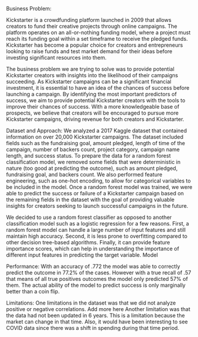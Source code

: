 Business Problem:

Kickstarter is a crowdfunding platform launched in 2009 that allows creators to fund their creative projects through online campaigns. The platform operates on an all-or-nothing funding model, where a project must reach its funding goal within a set timeframe to receive the pledged funds. Kickstarter has become a popular choice for creators and entrepreneurs looking to raise funds and test market demand for their ideas before investing significant resources into them.

The business problem we are trying to solve was to provide potential Kickstarter creators with insights into the likelihood of their campaigns succeeding. As Kickstarter campaigns can be a significant financial investment, it is essential to have an idea of the chances of success before launching a campaign. By identifying the most important predictors of success, we aim to provide potential Kickstarter creators with the tools to improve their chances of success. With a more knowledgeable base of prospects, we believe that creators will be encouraged to pursue more Kickstarter campaigns, driving revenue for both creators and Kickstarter. 

Dataset and Approach:
We analyzed a 2017 Kaggle dataset that contained information on over 20,000 Kickstarter campaigns. The dataset included fields such as the fundraising goal, amount pledged, length of time of the campaign, number of backers count, project category,  campaign name length, and success status.  To prepare the data for a random forest classification model, we removed some fields that were deterministic in nature (too good at predicting the outcome), such as amount pledged, fundraising goal, and backers count. We also performed feature engineering, such as one-hot encoding, to allow for categorical variables to be included in the model.  Once a random forest model was trained, we were able to predict the success or failure of a Kickstarter campaign based on the remaining fields in the dataset with the goal of providing valuable insights for creators seeking to launch successful campaigns in the future.

We decided to use a random forest classifier as opposed to another classification model such as a logistic regression for a few reasons. First, a random forest model can handle a large number of input features and still maintain high accuracy. Second, it is less prone to overfitting compared to other decision tree-based algorithms. Finally, it can provide feature importance scores, which can help in understanding the importance of different input features in predicting the target variable.
Model 

Performance:
With an accuracy of .772 the model was able to correctly predict the outcome in 77.2% of the cases. However with a true recall of .57 that means of all true positives outcomes the model only predicted 57% of them. The actual ability of the model to predict success is only marginally better than a coin flip.

Limitations:
One limitations in the dataset was that we did not analyze positive or negative correlations. Add more here
Another limitation was that the data had not been updated in 6 years.  This is a limitation because the market can change in that time.  Also, it would have been interesting to see COVID data since there was a shift in spending during that time period. 
